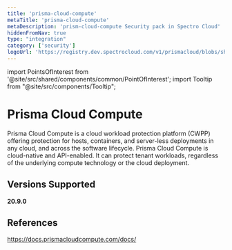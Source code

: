 ```yaml
---
title: 'prisma-cloud-compute'
metaTitle: 'prisma-cloud-compute'
metaDescription: 'prism-cloud-compute Security pack in Spectro Cloud'
hiddenFromNav: true
type: "integration"
category: ['security']
logoUrl: 'https://registry.dev.spectrocloud.com/v1/prismacloud/blobs/sha256:9ddb035af0e9f299e5df178ebb3153e90383a5e42ded2c1a3f6c9470dd851c12?type=image/png'
---
```





import PointsOfInterest from '@site/src/shared/components/common/PointOfInterest';
import Tooltip from "@site/src/components/Tooltip";


# Prisma Cloud Compute

Prisma Cloud Compute is a cloud workload protection platform (CWPP) offering protection for hosts, containers, and server-less deployments in any cloud, and across the software lifecycle. Prisma Cloud Compute is cloud-native and API-enabled. It can protect tenant workloads, regardless of the underlying compute technology or the cloud deployment.
## Versions Supported

<Tabs>

<TabItem value="20.9.x" label="20.9.x">

**20.9.0**

</TabItem>
</Tabs>

## References

https://docs.prismacloudcompute.com/docs/
